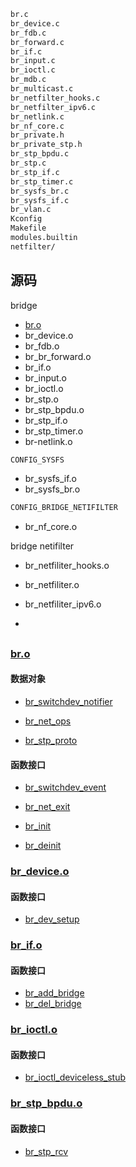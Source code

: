 




```txt
br.c
br_device.c
br_fdb.c
br_forward.c
br_if.c
br_input.c
br_ioctl.c
br_mdb.c
br_multicast.c
br_netfilter_hooks.c
br_netfilter_ipv6.c
br_netlink.c
br_nf_core.c
br_private.h
br_private_stp.h
br_stp_bpdu.c
br_stp.c
br_stp_if.c
br_stp_timer.c
br_sysfs_br.c
br_sysfs_if.c
br_vlan.c
Kconfig
Makefile
modules.builtin
netfilter/
```


## 源码

bridge

* [br.o](./br.md)
* br_device.o
* br_fdb.o
* br_br_forward.o
* br_if.o
* br_input.o
* br_ioctl.o
* br_stp.o
* br_stp_bpdu.o
* br_stp_if.o
* br_stp_timer.o
* br-netlink.o

```txt
CONFIG_SYSFS
```

* br_sysfs_if.o
* br_sysfs_br.o

```txt
CONFIG_BRIDGE_NETIFILTER
```

* br_nf_core.o

bridge netifilter

* br_netfiliter_hooks.o

* br_netfiliter.o
* br_netfiliter_ipv6.o
* 




##

### [br.o](./br.md)


#### 数据对象

* [br_switchdev_notifier](./br.md#br_switchdev_notifier)

* [br_net_ops](./br.md#br_net_ops)

* [br_stp_proto](./br.md#br_stp_proto)

#### 函数接口

* [br_switchdev_event](./br.md#br_switchdev_event)

  
* [br_net_exit](./br.md#br_net_exit)

* [br_init](./br.md#br_init)
* [br_deinit](./br.md#br_deinit)


### [br_device.o](./br_device.md)

#### 函数接口

* [br_dev_setup](./br_device.md#br_dev_setup)

### [br_if.o](./br_if.md)

#### 函数接口

* [br_add_bridge](./br_if.md#br_add_bridge)
* [br_del_bridge](./br_if.md#br_del_bridge)

### [br_ioctl.o](./br_ioctl.md)


#### 函数接口

* [br_ioctl_deviceless_stub](./br_ioctl.md#br_ioctl_deviceless_stub)

### [br_stp_bpdu.o]()



#### 函数接口

* [br_stp_rcv]()

